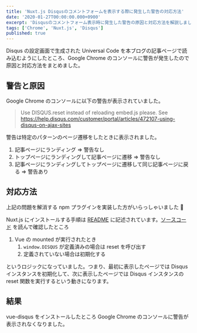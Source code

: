 ```yaml
---
title: 'Nuxt.js Disqusのコメントフォームを表示する際に発生した警告の対応方法'
date: '2020-01-27T00:00:00.000+0900'
excerpt: 'Disqusのコメントフォーム表示時に発生した警告の原因と対応方法を解説しました。vue-disqusを導入し、警告が解消されたことを確認しました。'
tags: ['Chrome', 'Nuxt.js', 'Disqus']
published: true
---
```


Disqus の設定画面で生成された Universal Code を本ブログの記事ページで読み込むようにしたところ、Google Chrome のコンソールに警告が発生したので原因と対応方法をまとめました。

## 警告と原因

Google Chrome のコンソールに以下の警告が表示されていました。

> Use DISQUS.reset instead of reloading embed.js please. See https://help.disqus.com/customer/portal/articles/472107-using-disqus-on-ajax-sites

警告は特定のパターンのページ遷移をしたときに表示されました。

1. 記事ページにランディング => 警告なし
2. トップページにランディングして記事ページに遷移 => 警告なし
3. 記事ページにランディングしてトップページに遷移して同じ記事ページに戻る => 警告あり

## 対応方法

上記の問題を解消する npm プラグインを実装した方がいらっしゃいました 🙏

Nuxt.js にインストールする手順は [README](https://github.com/ktquez/vue-disqus/tree/v3.0.5#install-in-nuxt) に記述されています。[ソースコード](https://github.com/ktquez/vue-disqus/blob/v3.0.5/dist/vue-disqus.vue#L43-L46) を読んで確認したところ

1. Vue の mounted が実行されたとき
   1. `window.DISQUS` が定義済みの場合は reset を呼び出す
   2. 定義されていない場合は初期化する

というロジックになっていました。つまり、最初に表示したページでは Disqus インスタンスを初期化して、次に表示したページでは Disqus インスタンスの reset 関数を実行するという動きになります。

## 結果

vue-disqus をインストールしたところ Google Chrome のコンソールに警告が表示されなくなりました。
